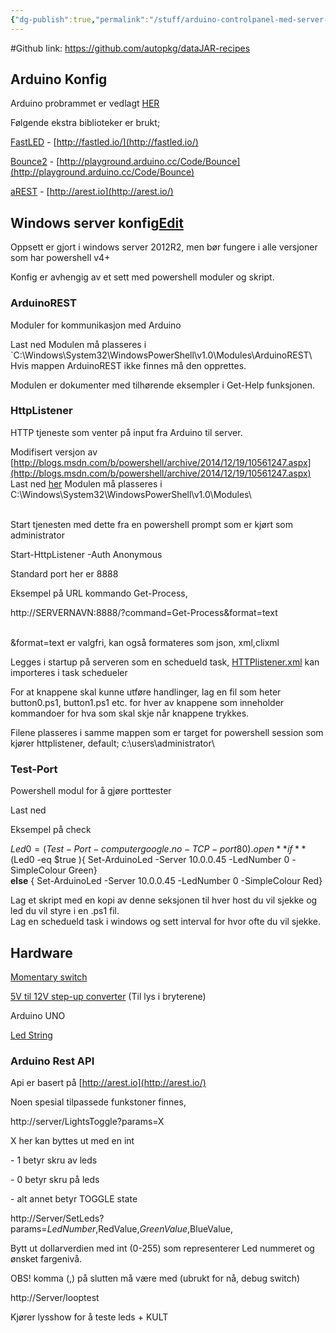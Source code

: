 ```yaml
---
{"dg-publish":true,"permalink":"/stuff/arduino-controlpanel-med-server-interface/","tags":["public","project","arduino"],"noteIcon":"1","created":"2023-08-15T14:20:13.000+02:00","updated":"2022-12-23T10:51:18.000+01:00"}
---
```


#Github link: https://github.com/autopkg/dataJAR-recipes
## Arduino Konfig

Arduino probrammet er vedlagt [HER](http://libre:8080/bin/download/Main/Arduino%20Controlpanel%20med%20server%20interface/CONTROLPANEL.ino?rev=1.3)

Følgende ekstra biblioteker er brukt;

[FastLED](http://libre:8080/bin/download/Main/Arduino%20Controlpanel%20med%20server%20interface/FastLED-3.0.3.zip?rev=1.1) - [http://fastled.io/](http://fastled.io/)

[Bounce2](http://libre:8080/bin/download/Main/Arduino+Controlpanel+med+server+interface/Bounce2-master.zip) - [http://playground.arduino.cc/Code/Bounce](http://playground.arduino.cc/Code/Bounce)

[aREST](http://libre:8080/bin/download/Main/Arduino%20Controlpanel%20med%20server%20interface/aREST-master.zip?rev=1.1) - [http://arest.io](http://arest.io/)

## Windows server konfig[Edit](http://libre:8080/bin/edit/Main/Arduino%20Controlpanel%20med%20server%20interface?section=2)

Oppsett er gjort i windows server 2012R2, men bør fungere i alle versjoner som har powershell v4+

Konfig er avhengig av et sett med powershell moduler og skript.

### ArduinoREST

Moduler for kommunikasjon med Arduino

Last ned Modulen må plasseres i `C:\Windows\System32\WindowsPowerShell\v1.0\\Modules\ArduinoREST\  
Hvis mappen ArduinoREST ikke finnes må den opprettes.

Modulen er dokumenter med tilhørende eksempler i Get-Help funksjonen.

### HttpListener

HTTP tjeneste som venter på input fra Arduino til server.

Modifisert versjon av [http://blogs.msdn.com/b/powershell/archive/2014/12/19/10561247.aspx](http://blogs.msdn.com/b/powershell/archive/2014/12/19/10561247.aspx)  
Last ned [her](http://libre:8080/bin/download/Main/Arduino%20Controlpanel%20med%20server%20interface/HttpListener.zip?rev=1.1) Modulen må plasseres i C:\\Windows\\System32\\WindowsPowerShell\\v1.0\\Modules\\  
 

Start tjenesten med dette fra en powershell prompt som er kjørt som administrator

Start-HttpListener -Auth Anonymous

Standard port her er 8888

Eksempel på URL kommando Get-Process,

http://SERVERNAVN:8888/?command=Get-Process&format=text  
 

&format=text er valgfri, kan også formateres som json, xml,clixml

Legges i startup på serveren som en schedueld task, [HTTPlistener.xml](http://libre:8080/bin/download/Main/Arduino%20Controlpanel%20med%20server%20interface/Httplistener.xml?rev=1.1) kan importeres i task schedueler

For at knappene skal kunne utføre handlinger, lag en fil som heter button0.ps1, button1.ps1 etc. for hver av knappene som inneholder kommandoer for hva som skal skje når knappene trykkes.

Filene plasseres i samme mappen som er target for powershell session som kjører httplistener, default; c:\\users\\administrator\\

### Test-Port

Powershell modul for å gjøre porttester

Last ned

Eksempel på check 

$Led0=(Test-Port -computer google.no -TCP -port 80).open  
**if** ($Led0 -eq $true ){ Set-ArduinoLed -Server 10.0.0.45 -LedNumber 0 -SimpleColour Green}  
**else** { Set-ArduinoLed -Server 10.0.0.45 -LedNumber 0 -SimpleColour Red}

Lag et skript med en kopi av denne seksjonen til hver host du vil sjekke og led du vil styre i en .ps1 fil.  
Lag en schedueld task i windows og sett interval for hvor ofte du vil sjekke.

## Hardware

[Momentary switch](http://libre:8080/bin/view/Datasheets/12V%2016mm%20Car%20Auto%20Metal%20LED%20Angel%20Eye%20Momentary%20Alloy%20Push%20Button%20Switch)

[5V til 12V step-up converter](http://libre:8080/bin/view/Datasheets/DC%203.3V%203.7V%205V%206V%20to%2012V%20Boost%20Voltage%20Regulator%20Converter%20Step-up) (Til lys i bryterene)

Arduino UNO

[Led String](http://libre:8080/bin/view/Datasheets/WS2801%20RGB%20LED%20pixel%20light%20SJ-1515ICRGB)

### Arduino Rest API

Api er basert på [http://arest.io](http://arest.io/)

Noen spesial tilpassede funkstoner finnes,

http://server/LightsToggle?params=X

X her kan byttes ut med en int

\- 1 betyr skru av leds

\- 0 betyr skru på leds

\- alt annet betyr TOGGLE state

http://Server/SetLeds?params=$LedNumber,$RedValue,$GreenValue,$BlueValue,

Bytt ut dollarverdien med int (0-255) som representerer Led nummeret og ønsket fargenivå.

OBS! komma (,) på slutten må være med (ubrukt for nå, debug switch)

http://Server/looptest

Kjører lysshow for å teste leds + KULT

